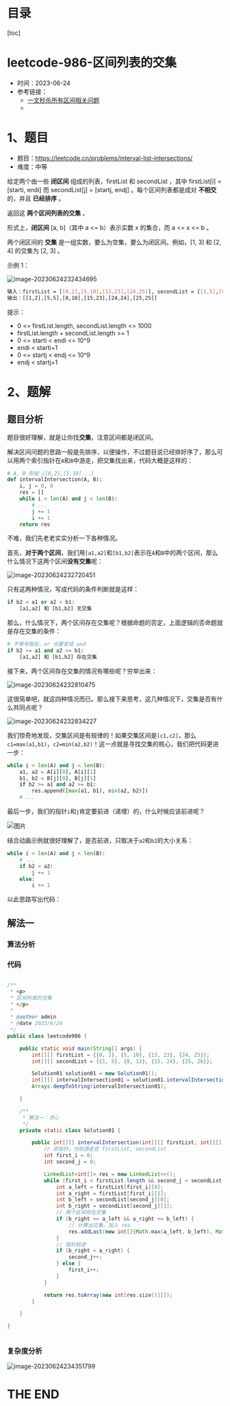 # 目录

[toc]

# leetcode-986-区间列表的交集

- 时间：2023-06-24
- 参考链接：
  - [一文秒杀所有区间相关问题](https://mp.weixin.qq.com/s/Eb6ewVajH56cUlY9LetRJw)
  - 



# 1、题目

- 题目：https://leetcode.cn/problems/interval-list-intersections/
- 难度：中等



给定两个由一些 **闭区间** 组成的列表，firstList 和 secondList ，其中 firstList[i] = [starti, endi] 而 secondList[j] = [startj, endj] 。每个区间列表都是成对 **不相交** 的，并且 **已经排序** 。

返回这 **两个区间列表的交集** 。

形式上，**闭区间** [a, b]（其中 a <= b）表示实数 x 的集合，而 a <= x <= b 。

两个闭区间的 **交集** 是一组实数，要么为空集，要么为闭区间。例如，[1, 3] 和 [2, 4] 的交集为 [2, 3] 。



示例 1：

![image-20230624232434695](https://2021-joker.oss-cn-shanghai.aliyuncs.com/java_img/image-20230624232434695.png)

```sh
输入：firstList = [[0,2],[5,10],[13,23],[24,25]], secondList = [[1,5],[8,12],[15,24],[25,26]]
输出：[[1,2],[5,5],[8,10],[15,23],[24,24],[25,25]]
```



提示：

- 0 <= firstList.length, secondList.length <= 1000
- firstList.length + secondList.length >= 1
- 0 <= starti < endi <= 10^9
- endi < starti+1
- 0 <= startj < endj <= 10^9
- endj < startj+1



# 2、题解

## 题目分析

题目很好理解，就是让你找**交集**，注意区间都是闭区间。

解决区间问题的思路一般是先排序，以便操作，不过题目说已经排好序了，那么可以用两个索引指针在`A`和`B`中游走，把交集找出来，代码大概是这样的：

```python
# A, B 形如 [[0,2],[5,10]...]
def intervalIntersection(A, B):
    i, j = 0, 0
    res = []
    while i < len(A) and j < len(B):
        # ...
        j += 1
        i += 1
    return res
```

不难，我们先老老实实分析一下各种情况。

首先，**对于两个区间**，我们用`[a1,a2]`和`[b1,b2]`表示在`A`和`B`中的两个区间，那么什么情况下这两个区间**没有交集**呢：

![image-20230624232720451](https://2021-joker.oss-cn-shanghai.aliyuncs.com/java_img/image-20230624232720451.png)

只有这两种情况，写成代码的条件判断就是这样：

```python
if b2 < a1 or a2 < b1:
    [a1,a2] 和 [b1,b2] 无交集
```

那么，什么情况下，两个区间存在交集呢？根据命题的否定，上面逻辑的否命题就是存在交集的条件：

```python
# 不等号取反，or 也要变成 and
if b2 >= a1 and a2 >= b1:
    [a1,a2] 和 [b1,b2] 存在交集
```

接下来，两个区间存在交集的情况有哪些呢？穷举出来：

![image-20230624232810475](https://2021-joker.oss-cn-shanghai.aliyuncs.com/java_img/image-20230624232810475.png)

这很简单吧，就这四种情况而已。那么接下来思考，这几种情况下，交集是否有什么共同点呢？

![image-20230624232834227](https://2021-joker.oss-cn-shanghai.aliyuncs.com/java_img/image-20230624232834227.png)

我们惊奇地发现，交集区间是有规律的！如果交集区间是`[c1,c2]`，那么`c1=max(a1,b1)`，`c2=min(a2,b2)`！这一点就是寻找交集的核心，我们把代码更进一步：

```python
while i < len(A) and j < len(B):
    a1, a2 = A[i][0], A[i][1]
    b1, b2 = B[j][0], B[j][1]
    if b2 >= a1 and a2 >= b1:
        res.append([max(a1, b1), min(a2, b2)])
    # ...
```

最后一步，我们的指针`i`和`j`肯定要前进（递增）的，什么时候应该前进呢？

![图片](https://mmbiz.qpic.cn/sz_mmbiz_gif/gibkIz0MVqdHvEm6Hfybxj5tHaDLbHmMwjLGcG66rnUlIrDoKO3rLa90eXlUtjIAS8enYDficptT6Sryjtpb8UpA/640?wx_fmt=gif&wxfrom=5&wx_lazy=1&wx_co=1)

结合动画示例就很好理解了，是否前进，只取决于`a2`和`b2`的大小关系：

```python
while i < len(A) and j < len(B):
    # ...
    if b2 < a2:
        j += 1
    else:
        i += 1
```

以此思路写出代码：



## 解法一

### 算法分析





### 代码

```java

/**
 * <p>
 * 区间列表的交集
 * </p>
 *
 * @author admin
 * @date 2023/6/24
 */
public class leetcode986 {

    public static void main(String[] args) {
        int[][] firstList = {{0, 2}, {5, 10}, {13, 23}, {24, 25}};
        int[][] secondList = {{1, 5}, {8, 12}, {15, 24}, {25, 26}};

        Solution01 solution01 = new Solution01();
        int[][] intervalIntersection01 = solution01.intervalIntersection(firstList, secondList);
        Arrays.deepToString(intervalIntersection01);

    }

    /**
     * 解法一：贪心
     */
    private static class Solution01 {

        public int[][] intervalIntersection(int[][] firstList, int[][] secondList) {
            // 双指针，分别游走在 firstList, secondList
            int first_i = 0;
            int second_j = 0;

            LinkedList<int[]> res = new LinkedList<>();
            while (first_i < firstList.length && second_j < secondList.length) {
                int a_left = firstList[first_i][0];
                int a_right = firstList[first_i][1];
                int b_left = secondList[second_j][0];
                int b_right = secondList[second_j][1];
                // 两个区间存在交集
                if (b_right >= a_left && a_right >= b_left) {
                    // 计算出交集，加入 res
                    res.addLast(new int[]{Math.max(a_left, b_left), Math.min(a_right, b_right)});
                }
                // 指针前进
                if (b_right < a_right) {
                    second_j++;
                } else {
                    first_i++;
                }
            }

            return res.toArray(new int[res.size()][]);
        }

    }

}



```





### 复杂度分析

![image-20230624234351799](https://2021-joker.oss-cn-shanghai.aliyuncs.com/java_img/image-20230624234351799.png)









# THE END